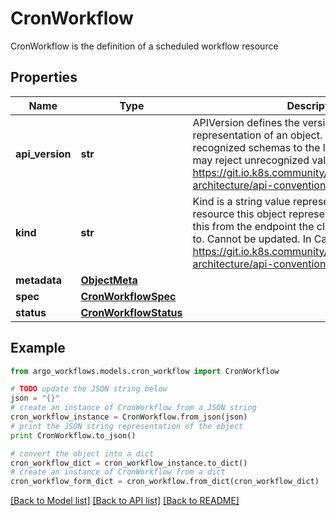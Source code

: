 # CronWorkflow

CronWorkflow is the definition of a scheduled workflow resource

## Properties

Name | Type | Description | Notes
------------ | ------------- | ------------- | -------------
**api_version** | **str** | APIVersion defines the versioned schema of this representation of an object. Servers should convert recognized schemas to the latest internal value, and may reject unrecognized values. More info: https://git.io.k8s.community/contributors/devel/sig-architecture/api-conventions.md#resources | [optional] 
**kind** | **str** | Kind is a string value representing the REST resource this object represents. Servers may infer this from the endpoint the client submits requests to. Cannot be updated. In CamelCase. More info: https://git.io.k8s.community/contributors/devel/sig-architecture/api-conventions.md#types-kinds | [optional] 
**metadata** | [**ObjectMeta**](ObjectMeta.md) |  | 
**spec** | [**CronWorkflowSpec**](CronWorkflowSpec.md) |  | 
**status** | [**CronWorkflowStatus**](CronWorkflowStatus.md) |  | [optional] 

## Example

```python
from argo_workflows.models.cron_workflow import CronWorkflow

# TODO update the JSON string below
json = "{}"
# create an instance of CronWorkflow from a JSON string
cron_workflow_instance = CronWorkflow.from_json(json)
# print the JSON string representation of the object
print CronWorkflow.to_json()

# convert the object into a dict
cron_workflow_dict = cron_workflow_instance.to_dict()
# create an instance of CronWorkflow from a dict
cron_workflow_form_dict = cron_workflow.from_dict(cron_workflow_dict)
```
[[Back to Model list]](../README.md#documentation-for-models) [[Back to API list]](../README.md#documentation-for-api-endpoints) [[Back to README]](../README.md)


